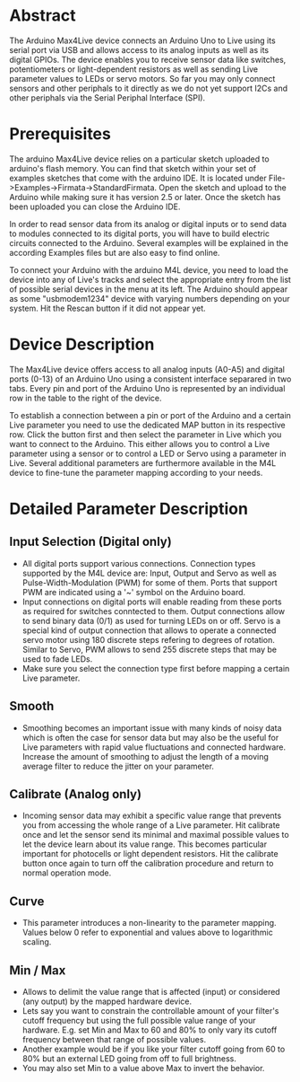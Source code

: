 # Abstract

The Arduino Max4Live device connects an Arduino Uno to Live using its serial port via USB and allows access to its analog inputs as well as its digital GPIOs. The device enables you to receive sensor data like switches, potentiometers or light-dependent resistors as well as sending Live parameter values to LEDs or servo motors. So far you may only connect sensors and other periphals to it directly as we do not yet support I2Cs and other periphals via the Serial Periphal Interface (SPI).

# Prerequisites

The arduino Max4Live device relies on a particular sketch uploaded to arduino's flash memory. You can find that sketch within your set of examples sketches that come with the arduino IDE. It is located under File->Examples->Firmata->StandardFirmata. Open the sketch and upload to the Arduino while making sure it has version 2.5 or later. Once the sketch has been uploaded you can close the Arduino IDE.

In order to read sensor data from its analog or digital inputs or to send data to modules connected to its digital ports, you will have to build electric circuits connected to the Arduino. Several examples will be explained in the according Examples files but are also easy to find online.

To connect your Arduino with the arduino M4L device, you need to load the device into any of Live's tracks and select the appropriate entry from the list of possible serial devices in the menu at its left. The Arduino should appear as some "usbmodem1234" device with varying numbers depending on your system. Hit the Rescan button if it did not appear yet.

# Device Description

The Max4Live device offers access to all analog inputs (A0-A5) and digital ports (0-13) of an Arduino Uno using a consistent interface separared in two tabs. Every pin and port of the Arduino Uno is represented by an individual row in the table to the right of the device. 

To establish a connection between a pin or port of the Arduino and a certain Live parameter you need to use the dedicated MAP button in its respective row. Click the button first and then select the parameter in Live which you want to connect to the Arduino. This either allows you to control a Live parameter using a sensor or to control a LED or Servo using a parameter in Live. Several additional parameters are furthermore available in the M4L device to fine-tune the parameter mapping according to your needs.


# Detailed Parameter Description

## Input Selection (Digital only)

* All digital ports support various connections. Connection types supported by the M4L device are: Input, Output and Servo as well as Pulse-Width-Modulation (PWM) for some of them. Ports that support PWM are indicated using a '~' symbol on the Arduino board. 
* Input connections on digital ports will enable reading from these ports as required for switches conntected to them. Output connections allow to send binary data (0/1) as used for turning LEDs on or off. Servo is a special kind of output connection that allows to operate a connected servo motor using 180 discrete steps refering to degrees of rotation. Similar to Servo, PWM allows to send 255 discrete steps that may be used to fade LEDs. 
* Make sure you select the connection type first before mapping a certain Live parameter.

## Smooth

* Smoothing becomes an important issue with many kinds of noisy data which is often the case for sensor data but may also be the useful for Live parameters with rapid value fluctuations and connected hardware. Increase the amount of smoothing to adjust the length of a moving average filter to reduce the jitter on your parameter.

## Calibrate (Analog only)

* Incoming sensor data may exhibit a specific value range that prevents you from accessing the whole range of a Live parameter. Hit calibrate once and let the sensor send its minimal and maximal possible values to let the device learn about its value range. This becomes particular important for photocells or light dependent resistors. Hit the calibrate button once again to turn off the calibration procedure and return to normal operation mode.

## Curve

* This parameter introduces a non-linearity to the parameter mapping. Values below 0 refer to exponential and values above to logarithmic scaling.

## Min / Max

* Allows to delimit the value range that is affected (input) or considered (any output) by the mapped hardware device. 
* Lets say you want to constrain the controllable amount of your filter's cutoff frequency but using the full possible value range of your hardware. E.g. set Min and Max to 60 and 80% to only vary its cutoff frequency between that range of possible values.
* Another example would be if you like your filter cutoff going from 60 to 80% but an external LED going from off to full brightness.
* You may also set Min to a value above Max to invert the behavior.

